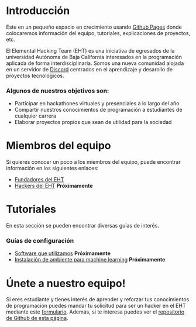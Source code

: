 # Introducción

Este en un pequeño espacio en crecimiento usando [Github Pages](https://pages.github.com/) donde colocaremos información del equipo, tutoriales, explicaciones de proyectos, etc.

El Elemental Hacking Team (EHT) es una iniciativa de egresados de la universidad Autónoma de Baja California interesados en la programación aplicada de forma interdisciplinaria. Somos una nueva comunidad alojada en un servidor de [Discord](https://discord.com) centrados en el aprendizaje y desarollo de proyectos tecnológicos.
&nbsp;&nbsp;&nbsp;
### Algunos de nuestros objetivos son:

* Participar en hackathones virtuales y presenciales a lo largo del año
* Compartir nuestros conocimientos de programación a estudiantes de cualquier carrera
* Elaborar proyectos propios que sean de utilidad para la sociedad


# Miembros del equipo

Si quieres conocer un poco a los miembros del equipo, puede encontrar información en los siguientes enlaces: 

* [Fundadores del EHT](./posts/presentacion.md)
* [Hackers del EHT](./posts/hackers.md) **Próximamente**
 
 
# Tutoriales

En esta sección se pueden encontrar diversas guías de interés. 
 
  
### Guías de configuración

* [Software que utilizamos](./posts/softwareutilizado.md) **Próximamente**
* [Instalación de ambiente para machine learning](./posts/mlsetup.md) **Próximamente**
 
 
# Únete a nuestro equipo!

Si eres estudiante y tienes interés de aprender y reforzar tus conocimientos de programación puedes mandar tu solicitud para ser un hacker en el EHT mediante este [formulario](https://forms.gle/p5tNzqUeu2MXfvcR8).
Además, si te interesa puedes ver el [repositorio de Github de esta página](https://github.com/Elemental-Hacking-Team/Elemental-Hacking-Team.github.io).
